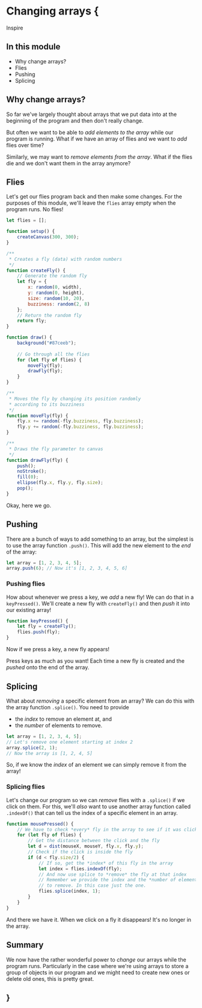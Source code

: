 # Changing arrays {
    
Inspire

## In this module

- Why change arrays?
- Flies
- Pushing
- Splicing

## Why change arrays?

So far we've largely thought about arrays that we put data into at the beginning of the program and then don't really change.

But often we want to be able to *add elements to the array* while our program is running. What if we have an array of flies and we want to *add* flies over time?

Similarly, we may want to *remove elements from the array*. What if the flies die and we don't want them in the array anymore?

## Flies

Let's get our flies program back and then make some changes. For the purposes of this module, we'll leave the `flies` array empty when the program runs. No flies!

```javascript
let flies = [];

function setup() {
    createCanvas(300, 300);
}

/**
 * Creates a fly (data) with random numbers
 */
function createFly() {
    // Generate the random fly
    let fly = {
        x: random(0, width),
        y: random(0, height),
        size: random(10, 20),
        buzziness: random(2, 8)
    };
    // Return the random fly
    return fly;
}

function draw() {
    background("#87ceeb");
    
    // Go through all the flies
    for (let fly of flies) {
        moveFly(fly);
        drawFly(fly);
    }
}

/**
 * Moves the fly by changing its position randomly
 * according to its buzziness
 */
function moveFly(fly) {
    fly.x += random(-fly.buzziness, fly.buzziness);
    fly.y += random(-fly.buzziness, fly.buzziness);
}

/**
 * Draws the fly parameter to canvas
 */
function drawFly(fly) {
    push();
    noStroke();
    fill(0);
    ellipse(fly.x, fly.y, fly.size);
    pop();
}
```

Okay, here we go.

## Pushing

There are a bunch of ways to add something to an array, but the simplest is to use the array function `.push()`. This will add the new element to the *end* of the array:

```javascript
let array = [1, 2, 3, 4, 5];
array.push(6); // Now it's [1, 2, 3, 4, 5, 6]
```

### Pushing flies

How about whenever we press a key, we *add* a new fly! We can do that in a `keyPressed()`. We'll create a new fly with `createFly()` and then *push* it into our existing array!

```javascript
function keyPressed() {
    let fly = createFly();
    flies.push(fly);
}
```

Now if we press a key, a new fly appears!

Press keys as much as you want! Each time a new fly is created and the *pushed* onto the end of the array.

## Splicing

What about *removing* a specific element from an array? We can do this with the array function `.splice()`. You need to provide 

- the *index* to remove an element at, and 
- the *number* of elements to remove.

```javascript
let array = [1, 2, 3, 4, 5];
// Let's remove one element starting at index 2
array.splice(2, 1); 
// Now the array is [1, 2, 4, 5]
```

So, if we know the *index* of an element we can simply remove it from the array!

### Splicing flies

Let's change our program so we can *remove* flies with a `.splice()` if we click on them. For this, we'll *also* want to use another array function called `.indexOf()` that can tell us the index of a specific element in an array.

```javascript
function mousePressed() {
    // We have to check *every* fly in the array to see if it was clicked
    for (let fly of flies) {
        // Get the distance between the click and the fly
        let d = dist(mouseX, mouseY, fly.x, fly.y);
        // Check if the click is inside the fly
        if (d < fly.size/2) {
            // If so, get the *index* of this fly in the array
            let index = flies.indexOf(fly);
            // And now use splice to *remove* the fly at that index
            // Remember we provide the index and the *number of elements*
            // to remove. In this case just the one.
            flies.splice(index, 1);
        }
    }
}
```

And there we have it. When we click on a fly it disappears! It's no longer in the array.

## Summary

We now have the rather wonderful power to *change* our arrays while the program runs. Particularly in the case where we're using arrays to store a group of objects in our program and we might need to create new ones or delete old ones, this is pretty great.
    
## }
